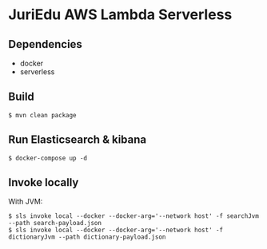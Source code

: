 # JuriEdu AWS Lambda Serverless

## Dependencies

- docker
- serverless

## Build

```
$ mvn clean package

```

## Run Elasticsearch & kibana

```
$ docker-compose up -d
```

## Invoke locally

With JVM:
```
$ sls invoke local --docker --docker-arg='--network host' -f searchJvm --path search-payload.json
$ sls invoke local --docker --docker-arg='--network host' -f dictionaryJvm --path dictionary-payload.json
```
